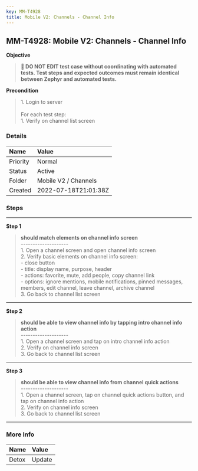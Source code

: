 ```yaml
---
key: MM-T4928
title: Mobile V2: Channels - Channel Info
---
```


## MM-T4928: Mobile V2: Channels - Channel Info

**Objective**

> <article><strong>🛑 DO NOT EDIT test case without coordinating with automated tests. Test steps and expected outcomes must remain identical between Zephyr and automated tests.</strong></article>

**Precondition**

> <article>1. Login to server<br /><br />For each test step:<br />1. Verify on channel list screen</article>

### Details

| Name     | Value                |
| :------- | :------------------- |
| Priority | Normal               |
| Status   | Active               |
| Folder   | Mobile V2 / Channels |
| Created  | 2022-07-18T21:01:38Z |

### Steps

<hr/>

**Step 1**

> <article><strong>should match elements on channel info screen</strong><br />--------------------<br />1. Open a channel screen and open channel info screen<br />2. Verify basic elements on channel info screen:<br />- close button<br />- title: display name, purpose, header<br />- actions: favorite, mute, add people, copy channel link<br />- options: ignore mentions, mobile notifications, pinned messages, members, edit channel, leave channel, archive channel<br />3. Go back to channel list screen</article>

<hr/>

**Step 2**

> <article><strong>should be able to view channel info by tapping intro channel info action</strong><br />--------------------<br />1. Open a channel screen and tap on intro channel info action<br />2. Verify on channel info screen<br />3. Go back to channel list screen</article>

<hr/>

**Step 3**

> <article><strong>should be able to view channel info from channel quick actions</strong><br />--------------------<br />1. Open a channel screen, tap on channel quick actions button, and tap on channel info action<br />2. Verify on channel info screen<br />3. Go back to channel list screen</article>

<hr/>

### More Info

| Name  | Value  |
| :---- | :----- |
| Detox | Update |
